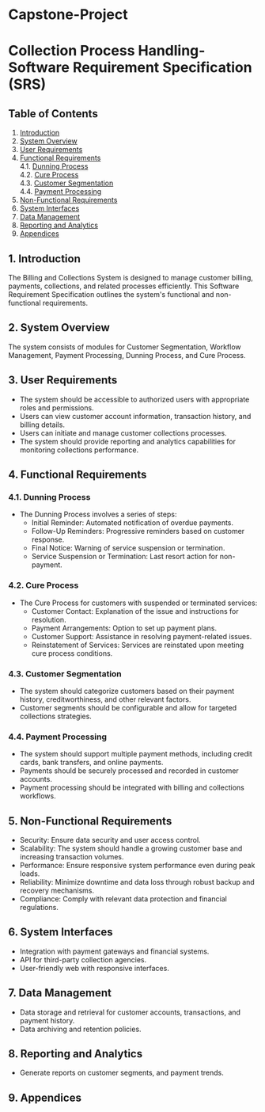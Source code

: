 # Capstone-Project
# Collection Process Handling- Software Requirement Specification (SRS)

## Table of Contents
1. [Introduction](#1-introduction)
2. [System Overview](#2-system-overview)
3. [User Requirements](#3-user-requirements)
4. [Functional Requirements](#4-functional-requirements)<br>
   4.1. [Dunning Process](#41-dunning-process)<br>
   4.2. [Cure Process](#42-cure-process)<br>
   4.3. [Customer Segmentation](#43-customer-segmentation)<br>
   4.4. [Payment Processing](#44-payment-processing)
5. [Non-Functional Requirements](#5-non-functional-requirements)
6. [System Interfaces](#6-system-interfaces)
7. [Data Management](#8-data-management)
8. [Reporting and Analytics](#9-reporting-and-analytics)
9. [Appendices](#10-appendices)

## 1. Introduction
The Billing and Collections System is designed to manage customer billing, payments, collections, and related processes efficiently. This Software Requirement Specification outlines the system's functional and non-functional requirements.

## 2. System Overview
The system consists of modules for Customer Segmentation, Workflow Management, Payment Processing, Dunning Process, and Cure Process.

## 3. User Requirements
- The system should be accessible to authorized users with appropriate roles and permissions.
- Users can view customer account information, transaction history, and billing details.
- Users can initiate and manage customer collections processes.
- The system should provide reporting and analytics capabilities for monitoring collections performance.

## 4. Functional Requirements

### 4.1. Dunning Process
- The Dunning Process involves a series of steps:
  - Initial Reminder: Automated notification of overdue payments.
  - Follow-Up Reminders: Progressive reminders based on customer response.
  - Final Notice: Warning of service suspension or termination.
  - Service Suspension or Termination: Last resort action for non-payment.

### 4.2. Cure Process
- The Cure Process for customers with suspended or terminated services:
  - Customer Contact: Explanation of the issue and instructions for resolution.
  - Payment Arrangements: Option to set up payment plans.
  - Customer Support: Assistance in resolving payment-related issues.
  - Reinstatement of Services: Services are reinstated upon meeting cure process conditions.

### 4.3. Customer Segmentation
- The system should categorize customers based on their payment history, creditworthiness, and other relevant factors.
- Customer segments should be configurable and allow for targeted collections strategies.

### 4.4. Payment Processing
- The system should support multiple payment methods, including credit cards, bank transfers, and online payments.
- Payments should be securely processed and recorded in customer accounts.
- Payment processing should be integrated with billing and collections workflows.

## 5. Non-Functional Requirements
- Security: Ensure data security and user access control.
- Scalability: The system should handle a growing customer base and increasing transaction volumes.
- Performance: Ensure responsive system performance even during peak loads.
- Reliability: Minimize downtime and data loss through robust backup and recovery mechanisms.
- Compliance: Comply with relevant data protection and financial regulations.

## 6. System Interfaces
- Integration with payment gateways and financial systems.
- API for third-party collection agencies.
- User-friendly web with responsive interfaces.

## 7. Data Management
- Data storage and retrieval for customer accounts, transactions, and payment history.
- Data archiving and retention policies.

## 8. Reporting and Analytics
- Generate reports on customer segments, and payment trends.

## 9. Appendices
